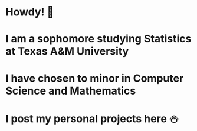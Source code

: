 # Howdy! 👋
# I am a sophomore studying Statistics at Texas A&M University
# I have chosen to minor in Computer Science and Mathematics
# I post my personal projects here ⛄

<!--
**JohnPaulCAcosta/JohnPaulCAcosta** is a ✨ _special_ ✨ repository because its `README.md` (this file) appears on your GitHub profile.

Here are some ideas to get you started:

- 🔭 I’m currently working on ...
- 🌱 I’m currently learning ...
- 👯 I’m looking to collaborate on ...
- 🤔 I’m looking for help with ...
- 💬 Ask me about ...
- 📫 How to reach me: ...
- 😄 Pronouns: ...
- ⚡ Fun fact: ...
-->
